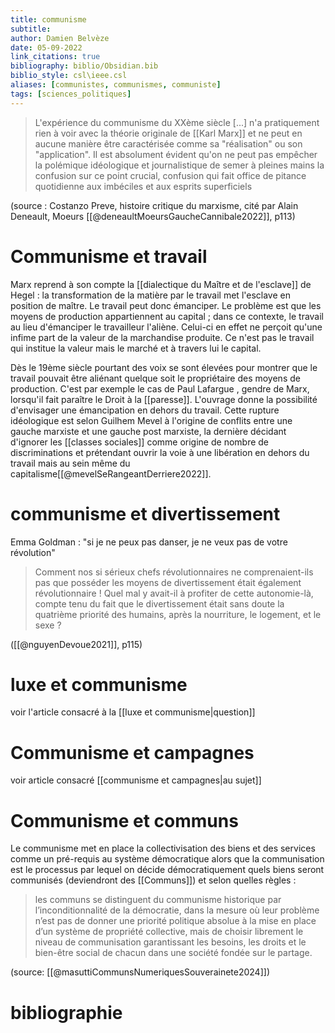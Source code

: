 ```yaml
---
title: communisme
subtitle:
author: Damien Belvèze
date: 05-09-2022
link_citations: true
bibliography: biblio/Obsidian.bib
biblio_style: csl\ieee.csl
aliases: [communistes, communismes, communiste]
tags: [sciences_politiques]
---
```


>L'expérience du communisme du XXème siècle [...] n'a pratiquement rien à voir avec la théorie originale de [[Karl Marx]] et ne peut en aucune manière être caractérisée comme sa "réalisation" ou son "application". Il est absolument évident qu'on ne peut pas empêcher la polémique idéologique et journalistique de semer à pleines mains la confusion sur ce point crucial, confusion qui fait office de pitance quotidienne aux imbéciles et aux esprits superficiels

(source : Costanzo Preve, histoire critique du marxisme, cité par Alain Deneault, Moeurs [[@deneaultMoeursGaucheCannibale2022]], p113)


# Communisme et travail

Marx reprend à son compte la [[dialectique du Maître et de l'esclave]] de Hegel : la transformation de la matière par le travail met l'esclave en position de maître. Le travail peut donc émanciper. Le problème est que les moyens de production appartiennent au capital ; dans ce contexte, le travail au lieu d'émanciper le travailleur l'aliène. Celui-ci en effet ne perçoit qu'une infime part de la valeur de la marchandise produite. Ce n'est pas le travail qui institue la valeur mais le marché et à travers lui le capital. 

Dès le 19ème siècle pourtant des voix se sont élevées pour montrer que le travail pouvait être aliénant quelque soit le propriétaire des moyens de production. C'est par exemple le cas de Paul Lafargue , gendre de Marx, lorsqu'il fait paraître le Droit à la [[paresse]]. L'ouvrage donne la possibilité d'envisager une émancipation en dehors du travail. 
Cette rupture idéologique est selon Guilhem Mevel à l'origine de conflits entre une gauche marxiste et une gauche post marxiste, la dernière décidant d'ignorer les [[classes sociales]] comme origine de nombre de discriminations et prétendant ouvrir la voie à une libération en dehors du travail mais au sein même du capitalisme[[@mevelSeRangeantDerriere2022]]. 

# communisme et divertissement

Emma Goldman : "si je ne peux pas danser, je ne veux pas de votre révolution"

> Comment nos si sérieux chefs révolutionnaires ne comprenaient-ils pas que posséder les moyens de divertissement était également révolutionnaire ! Quel mal y avait-il à profiter de cette autonomie-là, compte tenu du fait que le divertissement était sans doute la quatrième priorité des humains, après la nourriture, le logement, et le sexe ?

([[@nguyenDevoue2021]], p115)

# luxe et communisme

voir l'article consacré à la [[luxe et communisme|question]]

# Communisme et campagnes

voir article consacré [[communisme et campagnes|au sujet]]


# Communisme et communs

Le communisme met en place la collectivisation des biens et des services comme un pré-requis au système démocratique alors que la communisation est le processus par lequel on décide démocratiquement quels biens seront communisés (deviendront des [[Communs]]) et selon quelles règles : 

> les communs se distinguent du communisme historique par l’inconditionnalité de la démocratie, dans la mesure où leur problème n’est pas de donner une priorité politique absolue à la mise en place d’un système de propriété collective, mais de choisir librement le niveau de communisation garantissant les besoins, les droits et le bien-être social de chacun dans une société fondée sur le partage.

(source: [[@masuttiCommunsNumeriquesSouverainete2024]])




# bibliographie

